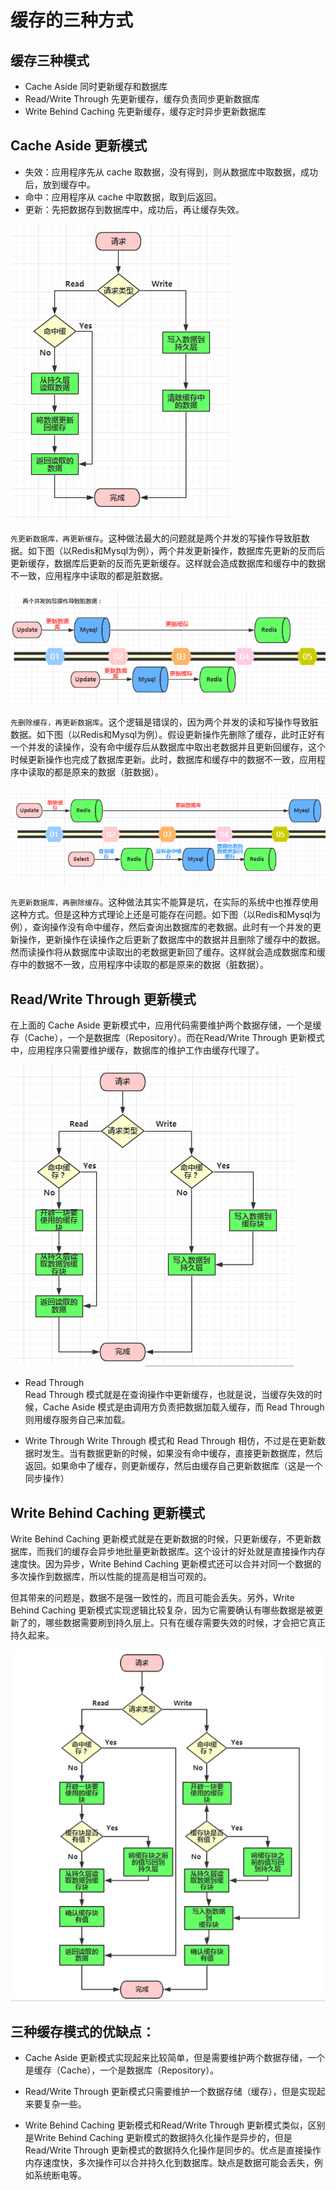 # 缓存的三种方式

## 缓存三种模式
- Cache Aside   同时更新缓存和数据库
- Read/Write Through   先更新缓存，缓存负责同步更新数据库
- Write Behind Caching 先更新缓存，缓存定时异步更新数据库

## Cache Aside 更新模式
- 失效：应用程序先从 cache 取数据，没有得到，则从数据库中取数据，成功后，放到缓存中。  
- 命中：应用程序从 cache 中取数据，取到后返回。  
- 更新：先把数据存到数据库中，成功后，再让缓存失效。
    
![](./img/3.png)

`先更新数据库，再更新缓存`。这种做法最大的问题就是两个并发的写操作导致脏数据。如下图（以Redis和Mysql为例），两个并发更新操作，数据库先更新的反而后更新缓存，数据库后更新的反而先更新缓存。这样就会造成数据库和缓存中的数据不一致，应用程序中读取的都是脏数据。

![](./img/4.png)

`先删除缓存，再更新数据库`。这个逻辑是错误的，因为两个并发的读和写操作导致脏数据。如下图（以Redis和Mysql为例）。假设更新操作先删除了缓存，此时正好有一个并发的读操作，没有命中缓存后从数据库中取出老数据并且更新回缓存，这个时候更新操作也完成了数据库更新。此时，数据库和缓存中的数据不一致，应用程序中读取的都是原来的数据（脏数据）。

![](./img/5.png)

`先更新数据库，再删除缓存`。这种做法其实不能算是坑，在实际的系统中也推荐使用这种方式。但是这种方式理论上还是可能存在问题。如下图（以Redis和Mysql为例），查询操作没有命中缓存，然后查询出数据库的老数据。此时有一个并发的更新操作，更新操作在读操作之后更新了数据库中的数据并且删除了缓存中的数据。然而读操作将从数据库中读取出的老数据更新回了缓存。这样就会造成数据库和缓存中的数据不一致，应用程序中读取的都是原来的数据（脏数据）。

## Read/Write Through 更新模式
在上面的 Cache Aside 更新模式中，应用代码需要维护两个数据存储，一个是缓存（Cache），一个是数据库（Repository）。而在Read/Write Through 更新模式中，应用程序只需要维护缓存，数据库的维护工作由缓存代理了。

![](./img/6.png)

- Read Through  
Read Through 模式就是在查询操作中更新缓存，也就是说，当缓存失效的时候，Cache Aside 模式是由调用方负责把数据加载入缓存，而 Read Through 则用缓存服务自己来加载。

- Write Through
Write Through 模式和 Read Through 相仿，不过是在更新数据时发生。当有数据更新的时候，如果没有命中缓存，直接更新数据库，然后返回。如果命中了缓存，则更新缓存，然后由缓存自己更新数据库（这是一个同步操作）

## Write Behind Caching 更新模式
Write Behind Caching 更新模式就是在更新数据的时候，只更新缓存，不更新数据库，而我们的缓存会异步地批量更新数据库。这个设计的好处就是直接操作内存速度快。因为异步，Write Behind Caching 更新模式还可以合并对同一个数据的多次操作到数据库，所以性能的提高是相当可观的。

但其带来的问题是，数据不是强一致性的，而且可能会丢失。另外，Write Behind Caching 更新模式实现逻辑比较复杂，因为它需要确认有哪些数据是被更新了的，哪些数据需要刷到持久层上。只有在缓存需要失效的时候，才会把它真正持久起来。

![](./img/7.png)

## 三种缓存模式的优缺点：

- Cache Aside 更新模式实现起来比较简单，但是需要维护两个数据存储，一个是缓存（Cache），一个是数据库（Repository）。

- Read/Write Through 更新模式只需要维护一个数据存储（缓存），但是实现起来要复杂一些。

- Write Behind Caching 更新模式和Read/Write Through 更新模式类似，区别是Write Behind Caching 更新模式的数据持久化操作是异步的，但是Read/Write Through 更新模式的数据持久化操作是同步的。优点是直接操作内存速度快，多次操作可以合并持久化到数据库。缺点是数据可能会丢失，例如系统断电等。

